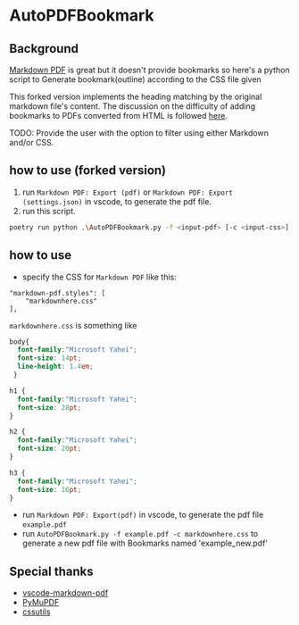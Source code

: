 # AutoPDFBookmark
## Background
[Markdown PDF](https://github.com/yzane/vscode-markdown-pdf) is great but it doesn't provide bookmarks
so here's a python script to Generate bookmark(outline) according to the CSS file given

This forked version implements the heading matching by the original markdown file's content.
The discussion on the difficulty of adding bookmarks to PDFs converted from HTML is followed [here](https://stackoverflow.com/questions/30049649/how-to-convert-html-to-pdf-with-bookmark).

TODO: Provide the user with the option to filter using either Markdown and/or CSS.

## how to use (forked version)

1. run `Markdown PDF: Export (pdf)` or `Markdown PDF: Export (settings.json)` in vscode, to generate the pdf file.
2. run this script.
```bash
poetry run python .\AutoPDFBookmark.py -f <input-pdf> [-c <input-css>] -m <input-md> [-o <output-pdf>]
```

## how to use
* specify the CSS for `Markdown PDF` like this:
```
"markdown-pdf.styles": [
    "markdownhere.css"
],
```
`markdownhere.css` is something like

```css
body{
  font-family:"Microsoft Yahei";
  font-size: 14pt;
  line-height: 1.4em;
 }

h1 {
  font-family:"Microsoft Yahei";
  font-size: 28pt;
}

h2 {
  font-family:"Microsoft Yahei";
  font-size: 20pt;
}

h3 {
  font-family:"Microsoft Yahei";
  font-size: 16pt;
}
```

* run `Markdown PDF: Export(pdf)` in vscode, to generate the pdf file `example.pdf`
* run `AutoPDFBookmark.py -f example.pdf -c markdownhere.css` to generate a new pdf file with Bookmarks named 'example_new.pdf'

## Special thanks
* [vscode-markdown-pdf](https://github.com/yzane/vscode-markdown-pdf)
* [PyMuPDF](https://github.com/pymupdf/PyMuPDF)
* [cssutils](https://pypi.org/project/cssutils/)

